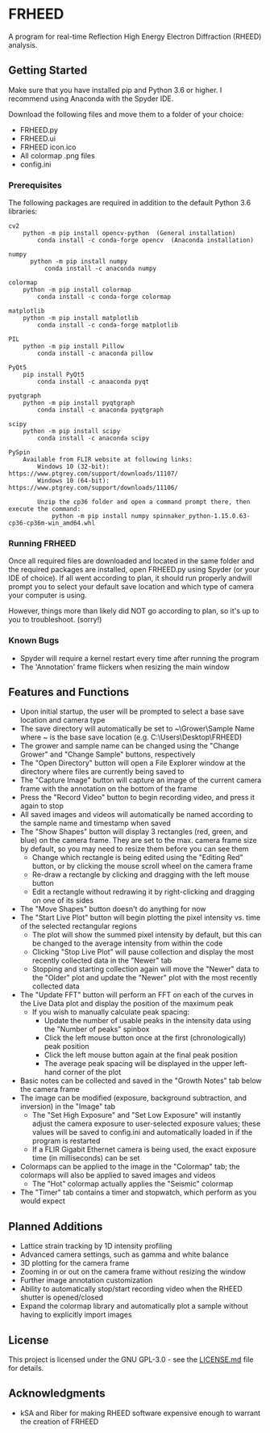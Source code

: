 # FRHEED
A program for real-time Reflection High Energy Electron Diffraction (RHEED) analysis.

## Getting Started

Make sure that you have installed pip and Python 3.6 or higher. I recommend using Anaconda with the Spyder IDE.  

Download the following files and move them to a folder of your choice:
* FRHEED.py
* FRHEED.ui
* FRHEED icon.ico
* All colormap .png files
* config.ini

### Prerequisites

The following packages are required in addition to the default Python 3.6 libraries:

```
cv2		
    python -m pip install opencv-python  (General installation)
		conda install -c conda-forge opencv  (Anaconda installation)

numpy		
      python -m pip install numpy
		  conda install -c anaconda numpy

colormap	
    python -m pip install colormap
		conda install -c conda-forge colormap

matplotlib	
    python -m pip install matplotlib
		conda install -c conda-forge matplotlib

PIL		
    python -m pip install Pillow
		conda install -c anaconda pillow

PyQt5		
    pip install PyQt5
		conda install -c anaaconda pyqt

pyqtgraph	
    python -m pip install pyqtgraph
		conda install -c anaconda pyqtgraph

scipy		
    python -m pip install scipy
		conda install -c anaconda scipy

PySpin		
    Available from FLIR website at following links:
		Windows 10 (32-bit): https://www.ptgrey.com/support/downloads/11107/
		Windows 10 (64-bit): https://www.ptgrey.com/support/downloads/11106/
    
		Unzip the cp36 folder and open a command prompt there, then execute the command:
		    python -m pip install numpy spinnaker_python-1.15.0.63-cp36-cp36m-win_amd64.whl
```

### Running FRHEED

Once all required files are downloaded and located in the same folder and the required packages are installed, open FRHEED.py using Spyder (or your IDE of choice). If all went according to plan, it should run properly andwill prompt you to select your default save location and which type of camera your computer is using.

However, things more than likely did NOT go according to plan, so it's up to you to troubleshoot. (sorry!)

### Known Bugs

* Spyder will require a kernel restart every time after running the program
* The 'Annotation' frame flickers when resizing the main window

## Features and Functions

* Upon initial startup, the user will be prompted to select a base save location and camera type
* The save directory will automatically be set to ~\Grower\Sample Name where ~ is the base save location (e.g. C:\Users\Desktop\FRHEED)
* The grower and sample name can be changed using the "Change Grower" and "Change Sample" buttons, respectively
* The "Open Directory" button will open a File Explorer window at the directory where files are currently being saved to
* The "Capture Image" button will capture an image of the current camera frame with the annotation on the bottom of the frame
* Press the "Record Video" button to begin recording video, and press it again to stop
* All saved images and videos will automatically be named according to the sample name and timestamp when saved
* The "Show Shapes" button will display 3 rectangles (red, green, and blue) on the camera frame. They are set to the max. camera frame size by default, so you may need to resize them before you can see them
  * Change which rectangle is being edited using the "Editing Red" button, or by clicking the mouse scroll wheel on the camera frame
  * Re-draw a rectangle by clicking and dragging with the left mouse button
  * Edit a rectangle without redrawing it by right-clicking and dragging on one of its sides
* The "Move Shapes" button doesn't do anything for now
* The "Start Live Plot" button will begin plotting the pixel intensity vs. time of the selected rectangular regions
  * The plot will show the summed pixel intensity by default, but this can be changed to the average intensity from within the code
  * Clicking "Stop Live Plot" will pause collection and display the most recently collected data in the "Newer" tab
  * Stopping and starting collection again will move the "Newer" data to the "Older" plot and update the "Newer" plot with the most recently collected data
* The "Update FFT" button will perform an FFT on each of the curves in the Live Data plot and display the position of the maximum peak
  * If you wish to manually calculate peak spacing:
    * Update the number of usable peaks in the intensity data using the "Number of peaks" spinbox
    * Click the left mouse button once at the first (chronologically) peak position
    * Click the left mouse button again at the final peak position
    * The average peak spacing will be displayed in the upper left-hand corner of the plot
* Basic notes can be collected and saved in the "Growth Notes" tab below the camera frame
* The image can be modified (exposure, background subtraction, and inversion) in the "Image" tab
  * The "Set High Exposure" and "Set Low Exposure" will instantly adjust the camera exposure to user-selected exposure values; these values will be saved to config.ini and automatically loaded in if the program is restarted
  * If a FLIR Gigabit Ethernet camera is being used, the exact exposure time (in milliseconds) can be set
* Colormaps can be applied to the image in the "Colormap" tab; the colormaps will also be applied to saved images and videos
  * The "Hot" colormap actually applies the "Seismic" colormap
* The "Timer" tab contains a timer and stopwatch, which perform as you would expect

## Planned Additions

* Lattice strain tracking by 1D intensity profiling
* Advanced camera settings, such as gamma and white balance
* 3D plotting for the camera frame
* Zooming in or out on the camera frame without resizing the window
* Further image annotation customization
* Ability to automatically stop/start recording video when the RHEED shutter is opened/closed
* Expand the colormap library and automatically plot a sample without having to explicitly import images

## License

This project is licensed under the GNU GPL-3.0 - see the [LICENSE.md](LICENSE.md) file for details.

## Acknowledgments

* kSA and Riber for making RHEED software expensive enough to warrant the creation of FRHEED
